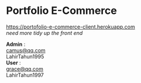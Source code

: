 # Portfolio E-Commerce  

https://portofolio-e-commerce-client.herokuapp.com  
_need more tidy up the front end_
  
**Admin** :  
camus@qq.com  
LahirTahun1995  
**User** :  
grace@qq.com  
LahirTahun1997  
